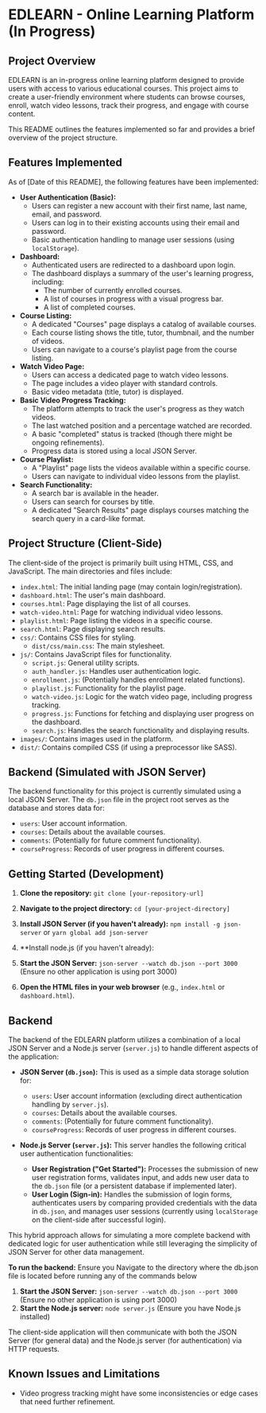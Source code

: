 # EDLEARN - Online Learning Platform (In Progress)

## Project Overview

EDLEARN is an in-progress online learning platform designed to provide users with access to various educational courses. This project aims to create a user-friendly environment where students can browse courses, enroll, watch video lessons, track their progress, and engage with course content.

This README outlines the features implemented so far and provides a brief overview of the project structure.

## Features Implemented

As of [Date of this README], the following features have been implemented:

* **User Authentication (Basic):**
    * Users can register a new account with their first name, last name, email, and password.
    * Users can log in to their existing accounts using their email and password.
    * Basic authentication handling to manage user sessions (using `localStorage`).
* **Dashboard:**
    * Authenticated users are redirected to a dashboard upon login.
    * The dashboard displays a summary of the user's learning progress, including:
        * The number of currently enrolled courses.
        * A list of courses in progress with a visual progress bar.
        * A list of completed courses.
* **Course Listing:**
    * A dedicated "Courses" page displays a catalog of available courses.
    * Each course listing shows the title, tutor, thumbnail, and the number of videos.
    * Users can navigate to a course's playlist page from the course listing.
* **Watch Video Page:**
    * Users can access a dedicated page to watch video lessons.
    * The page includes a video player with standard controls.
    * Basic video metadata (title, tutor) is displayed.
* **Basic Video Progress Tracking:**
    * The platform attempts to track the user's progress as they watch videos.
    * The last watched position and a percentage watched are recorded.
    * A basic "completed" status is tracked (though there might be ongoing refinements).
    * Progress data is stored using a local JSON Server.
* **Course Playlist:**
    * A "Playlist" page lists the videos available within a specific course.
    * Users can navigate to individual video lessons from the playlist.
* **Search Functionality:**
    * A search bar is available in the header.
    * Users can search for courses by title.
    * A dedicated "Search Results" page displays courses matching the search query in a card-like format.

## Project Structure (Client-Side)

The client-side of the project is primarily built using HTML, CSS, and JavaScript. The main directories and files include:

* `index.html`: The initial landing page (may contain login/registration).
* `dashboard.html`: The user's main dashboard.
* `courses.html`: Page displaying the list of all courses.
* `watch-video.html`: Page for watching individual video lessons.
* `playlist.html`: Page listing the videos in a specific course.
* `search.html`: Page displaying search results.
* `css/`: Contains CSS files for styling.
    * `dist/css/main.css`: The main stylesheet.
* `js/`: Contains JavaScript files for functionality.
    * `script.js`: General utility scripts.
    * `auth_handler.js`: Handles user authentication logic.
    * `enrollment.js`: (Potentially handles enrollment related functions).
    * `playlist.js`: Functionality for the playlist page.
    * `watch-video.js`: Logic for the watch video page, including progress tracking.
    * `progress.js`: Functions for fetching and displaying user progress on the dashboard.
    * `search.js`: Handles the search functionality and displaying results.
* `images/`: Contains images used in the platform.
* `dist/`: Contains compiled CSS (if using a preprocessor like SASS).

## Backend (Simulated with JSON Server)

The backend functionality for this project is currently simulated using a local JSON Server. The `db.json` file in the project root serves as the database and stores data for:

* `users`: User account information.
* `courses`: Details about the available courses.
* `comments`: (Potentially for future comment functionality).
* `courseProgress`: Records of user progress in different courses.

## Getting Started (Development)

1.  **Clone the repository:** `git clone [your-repository-url]`
2.  **Navigate to the project directory:** `cd [your-project-directory]`


4.  **Install JSON Server (if you haven't already):** `npm install -g json-server` or `yarn global add json-server`
5.  **Install node.js (if you haven't already):
6.  **Start the JSON Server:** `json-server --watch db.json --port 3000` (Ensure no other application is using port 3000)
7.  **Open the HTML files in your web browser** (e.g., `index.html` or `dashboard.html`).


## Backend

The backend of the EDLEARN platform utilizes a combination of a local JSON Server and a Node.js server (`server.js`) to handle different aspects of the application:

* **JSON Server (`db.json`):** This is used as a simple data storage solution for:
    * `users`: User account information (excluding direct authentication handling by `server.js`).
    * `courses`: Details about the available courses.
    * `comments`: (Potentially for future comment functionality).
    * `courseProgress`: Records of user progress in different courses.

* **Node.js Server (`server.js`):** This server handles the following critical user authentication functionalities:
    * **User Registration ("Get Started"):** Processes the submission of new user registration forms, validates input, and adds new user data to the `db.json` file (or a persistent database if implemented later).
    * **User Login (Sign-in):** Handles the submission of login forms, authenticates users by comparing provided credentials with the data in `db.json`, and manages user sessions (currently using `localStorage` on the client-side after successful login).

This hybrid approach allows for simulating a more complete backend with dedicated logic for user authentication while still leveraging the simplicity of JSON Server for other data management.

**To run the backend:**
Ensure you Navigate to the directory where the db.json file is located before running any of the commands below

1.  **Start the JSON Server:** `json-server --watch db.json --port 3000` (Ensure no other application is using port 3000)
2.  **Start the Node.js server:** `node server.js` (Ensure you have Node.js installed)

The client-side application will then communicate with both the JSON Server (for general data) and the Node.js server (for authentication) via HTTP requests.


## Known Issues and Limitations

* Video progress tracking might have some inconsistencies or edge cases that need further refinement.
